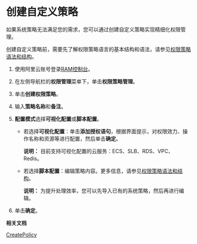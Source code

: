 # 创建自定义策略

如果系统策略无法满足您的需求，您可以通过创建自定义策略实现精细化权限管理。

创建自定义策略前，需要先了解权限策略语言的基本结构和语法，请参见[权限策略语法和结构](/intl.zh-CN/权限策略管理/权限策略语言/权限策略语法和结构.md)。

1.  使用阿里云账号登录[RAM控制台](https://ram.console.aliyun.com/)。

2.  在左侧导航栏的**权限管理**菜单下，单击**权限策略管理**。

3.  单击**创建权限策略**。

4.  输入**策略名称**和**备注**。

5.  **配置模式**选择**可视化配置**或**脚本配置**。

    -   若选择**可视化配置**：单击**添加授权语句**，根据界面提示，对权限效力、操作名称和资源等进行配置，然后单击**确定**。

        **说明：** 目前支持可视化配置的云服务：ECS、SLB、RDS、VPC、Redis。

    -   若选择**脚本配置**：编辑策略内容。更多信息，请参见[权限策略语法和结构](/intl.zh-CN/权限策略管理/权限策略语言/权限策略语法和结构.md)。

        **说明：** 为提升处理效率，您可以先导入已有的系统策略，然后再进行编辑。

6.  单击**确定**。


**相关文档**  


[CreatePolicy](/intl.zh-CN/API参考/API参考（RAM）/权限策略管理接口/CreatePolicy.md)

